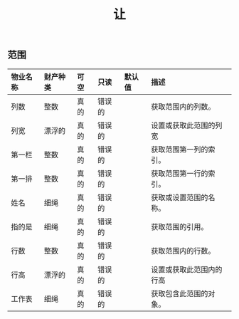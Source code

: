 ﻿---
title: 让
second_title: Aspose.Cells Cloud Documen
type: docs
url: /zh/specification/model/range/
description: Aspose.Cells 云模型规格：范围。轻松处理 Excel 和其他电子表格文档，具有打开、生成、编辑、拆分、合并、比较和转换等功能
weight: 50
---
## **范围**

 

|物业名称|财产种类|可空|只读|默认值|描述|
|:- |:- |:- |:- |:- |:- |
|列数|整数|真的|错误的||获取范围内的列数。|
|列宽|漂浮的|真的|错误的||设置或获取此范围的列宽|
|第一栏|整数|真的|错误的||获取范围第一列的索引。|
|第一排|整数|真的|错误的||获取范围第一行的索引。|
|姓名|细绳|真的|错误的||获取或设置范围的名称。|
|指的是|细绳|真的|错误的||获取范围的引用。|
|行数|整数|真的|错误的||获取范围内的行数。|
|行高|漂浮的|真的|错误的||设置或获取此范围内的行高|
|工作表|细绳|真的|错误的||获取包含此范围的对象。|

